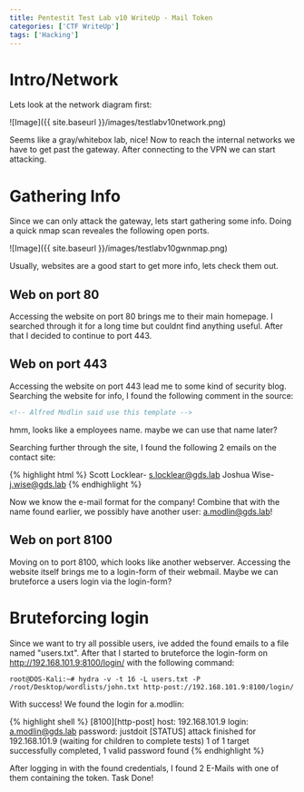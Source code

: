 ```yaml
---
title: Pentestit Test Lab v10 WriteUp - Mail Token
categories: ['CTF WriteUp']
tags: ['Hacking']
---
```


# Intro/Network
Lets look at the network diagram first:

![Image]({{ site.baseurl }}/images/testlabv10network.png)

Seems like a gray/whitebox lab, nice! Now to reach the internal networks we have to get past the gateway. After connecting to the VPN we can start attacking.



# Gathering Info
Since we can only attack the gateway, lets start gathering some info. Doing a quick nmap scan reveales the following open ports.

![Image]({{ site.baseurl }}/images/testlabv10gwnmap.png)

Usually, websites are a good start to get more info, lets check them out.

## Web on port 80
Accessing the website on port 80 brings me to their main homepage. I searched through it for a long time but couldnt find anything useful. After that I decided to continue to port 443.

## Web on port 443
Accessing the website on port 443 lead me to some kind of security blog. Searching the website for info, I found the following comment in the source:

```html
<!-- Alfred Modlin said use this template -->
```

hmm, looks like a employees name. maybe we can use that name later?

Searching further through the site, I found the following 2 emails on the contact site:

{% highlight html %}
Scott Locklear- s.locklear@gds.lab
Joshua Wise- j.wise@gds.lab
{% endhighlight %}

Now we know the e-mail format for the company! Combine that with the name found earlier, we possibly have another user: a.modlin@gds.lab!

## Web on port 8100
Moving on to port 8100, which looks like another webserver. Accessing the website itself brings me to a login-form of their webmail. Maybe we can bruteforce a users login via the login-form?



# Bruteforcing login
Since we want to try all possible users, ive added the found emails to a file named "users.txt". After that I started to bruteforce the login-form on http://192.168.101.9:8100/login/ with the following command:

```shell
root@DOS-Kali:~# hydra -v -t 16 -L users.txt -P /root/Desktop/wordlists/john.txt http-post://192.168.101.9:8100/login/
```

With success! We found the login for a.modlin:

{% highlight shell %}
[8100][http-post] host: 192.168.101.9 login: a.modlin@gds.lab password: justdoit
[STATUS] attack finished for 192.168.101.9 (waiting for children to complete tests)
1 of 1 target successfully completed, 1 valid password found
{% endhighlight %}

After logging in with the found credentials, I found 2 E-Mails with one of them containing the token. Task Done!
